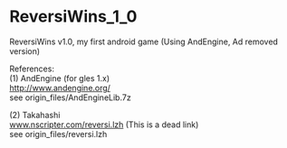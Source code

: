 ReversiWins_1_0
===============

ReversiWins v1.0, my first android game (Using AndEngine, Ad removed version)  

References:  
(1) AndEngine (for gles 1.x)  
	http://www.andengine.org/  
	see origin_files/AndEngineLib.7z  

(2) Takahashi  
	www.nscripter.com/reversi.lzh (This is a dead link)  
	see origin_files/reversi.lzh  

